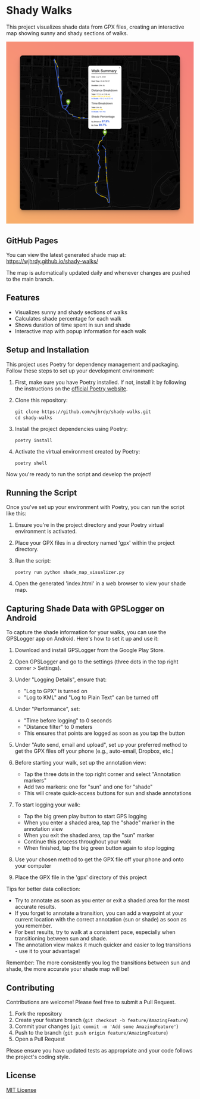 # Shady Walks

This project visualizes shade data from GPX files, creating an interactive map showing sunny and shady sections of walks.

![Shady Walks Screenshot](images/shadywalks.png)

## GitHub Pages

You can view the latest generated shade map at: https://wjhrdy.github.io/shady-walks/

The map is automatically updated daily and whenever changes are pushed to the main branch.

## Features

- Visualizes sunny and shady sections of walks
- Calculates shade percentage for each walk
- Shows duration of time spent in sun and shade
- Interactive map with popup information for each walk

## Setup and Installation

This project uses Poetry for dependency management and packaging. Follow these steps to set up your development environment:

1. First, make sure you have Poetry installed. If not, install it by following the instructions on the [official Poetry website](https://python-poetry.org/docs/#installation).

2. Clone this repository:
   ```
   git clone https://github.com/wjhrdy/shady-walks.git
   cd shady-walks
   ```

3. Install the project dependencies using Poetry:
   ```
   poetry install
   ```

4. Activate the virtual environment created by Poetry:
   ```
   poetry shell
   ```

Now you're ready to run the script and develop the project!

## Running the Script

Once you've set up your environment with Poetry, you can run the script like this:

1. Ensure you're in the project directory and your Poetry virtual environment is activated.

2. Place your GPX files in a directory named 'gpx' within the project directory.

3. Run the script:
   ```
   poetry run python shade_map_visualizer.py
   ```

4. Open the generated 'index.html' in a web browser to view your shade map.

## Capturing Shade Data with GPSLogger on Android

To capture the shade information for your walks, you can use the GPSLogger app on Android. Here's how to set it up and use it:

1. Download and install GPSLogger from the Google Play Store.

2. Open GPSLogger and go to the settings (three dots in the top right corner > Settings).

3. Under "Logging Details", ensure that:
   - "Log to GPX" is turned on
   - "Log to KML" and "Log to Plain Text" can be turned off

4. Under "Performance", set:
   - "Time before logging" to 0 seconds
   - "Distance filter" to 0 meters
   - This ensures that points are logged as soon as you tap the button

5. Under "Auto send, email and upload", set up your preferred method to get the GPX files off your phone (e.g., auto-email, Dropbox, etc.)

6. Before starting your walk, set up the annotation view:
   - Tap the three dots in the top right corner and select "Annotation markers"
   - Add two markers: one for "sun" and one for "shade"
   - This will create quick-access buttons for sun and shade annotations

7. To start logging your walk:
   - Tap the big green play button to start GPS logging
   - When you enter a shaded area, tap the "shade" marker in the annotation view
   - When you exit the shaded area, tap the "sun" marker
   - Continue this process throughout your walk
   - When finished, tap the big green button again to stop logging

8. Use your chosen method to get the GPX file off your phone and onto your computer

9. Place the GPX file in the 'gpx' directory of this project

Tips for better data collection:
- Try to annotate as soon as you enter or exit a shaded area for the most accurate results.
- If you forget to annotate a transition, you can add a waypoint at your current location with the correct annotation (sun or shade) as soon as you remember.
- For best results, try to walk at a consistent pace, especially when transitioning between sun and shade.
- The annotation view makes it much quicker and easier to log transitions - use it to your advantage!

Remember: The more consistently you log the transitions between sun and shade, the more accurate your shade map will be!

## Contributing

Contributions are welcome! Please feel free to submit a Pull Request.

1. Fork the repository
2. Create your feature branch (`git checkout -b feature/AmazingFeature`)
3. Commit your changes (`git commit -m 'Add some AmazingFeature'`)
4. Push to the branch (`git push origin feature/AmazingFeature`)
5. Open a Pull Request

Please ensure you have updated tests as appropriate and your code follows the project's coding style.

## License

[MIT License](LICENSE)